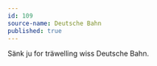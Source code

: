 ```yaml
---
id: 109
source-name: Deutsche Bahn
published: true
---
```

Sänk ju for träwelling wiss Deutsche Bahn.
